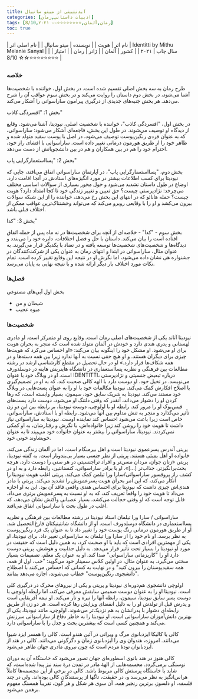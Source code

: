 ```yaml
---
title: آیدنتیتی از میتو سانیال
categories: [ادبیات داستانی,رمان]
tags: [رمان,آلمان,⭐⭐⭐⭐⭐⭐⭐⭐☆☆ 8/10,۲۰۲۱]
toc: true
---
```


| نام اثر | هویت |
| نویسنده | میتو سانیال |
| نام اصلی اثر | Identitti by Mithu Melanie Sanyal  |
| سال چاپ | ۲۰۲۱ |
| کشور | آلمان |
| ژانر | رمان |
| امتیاز | ⭐⭐⭐⭐⭐⭐⭐⭐☆☆ 8/10 |

### خلاصه

طرح رمان به سه بخش اصلی تقسیم شده است. در بخش اول، خواننده با شخصیت‌ها آشنا می‌شود، در بخش دوم داستان را روایت می‌کند و در بخش سوم عواقب آن را شرح می‌دهد. هر بخش جنبه‌های جدیدی از درگیری پیرامون ساراسواتی را آشکار می‌کند.

بخش 1: "افسردگی کاذب"

در بخش اول، "افسردگی کاذب"، خواننده با شخصیت اصلی، نیودیتا، آشنا می‌شود. وقایع از دیدگاه او توصیف می‌شوند. در طول این بخش، فاجعه‌ای آشکار می‌شود: ساراسواتی، که به عنوان فردی رنگین‌پوست توصیف می‌شود، در اصل با پوست سفید متولد شده و ظاهر خود را از طریق هورمون درمانی تغییر داده است. ساراسواتی با افشای راز خود، احترام خود را هم در بین همکاران و هم در بین دانشجویانش از دست می‌دهد.

بخش 2: "پسااستعمارگرایی پاپ"

بخش دوم، "پسااستعمارگرایی پاپ"، در آپارتمان ساراسواتی اتفاق می‌افتد، جایی که نیودیتا برای کسب اطلاعات بیشتر در مورد انگیزه‌های استادش در آنجا اقامت دارد. اوضاع در طول داستان تشدید می‌شود و حول محور بسیاری از سوالات اساسی مختلف می‌چرخد: نژادپرستی چیست؟ حق تعیین و تغییر زندگی خود تا کجا امتداد دارد؟ هویت چیست؟ حمله هانائو که در انتهای این بخش رخ می‌دهد، خواننده را از این شبکه سوالات بیرون می‌کشد و او را با وقایعی روبرو می‌کند که می‌تواند وحشتناک‌ترین عواقب ممکن از اختلاف قبلی باشد.


بخش 3: "کدا"

بخش سوم - "کدا" - خلاصه‌ای از آنچه برای شخصیت‌ها در نه ماه پس از حمله اتفاق افتاده است را بیان می‌کند. داستان با حل و فصل اختلافات، دایره خود را می‌بندد و دیدگاه‌ها و شخصیت‌های شخصیت‌ها توسعه یافته و در تضاد با یکدیگر قرار می‌گیرند. به عنوان مثال، ساراسواتی در ابتدا و انتهای رمان به عنوان یکی از شرکت‌کنندگان در جشنواره هی نشان داده می‌شود، اما نگرش او در نتیجه این وقایع تغییر کرده است. تمام نکات مورد اختلاف بار دیگر ارائه شده و با نتیجه نهایی به پایان می‌رسد.

### فصل‌ها

بخش اول آبی‌های مصنوعی

- شیطان و من
- میوه عجیب

### شخصیت‌ها

نیودیتا آناند یکی از شخصیت‌های اصلی رمان است. وقایع روی او متمرکز است. او مادری لهستانی و پدری هندی دارد و خودش در آلمان متولد شده است که منجر به بحران هویت برای او می‌شود. او مشکل خود را اینگونه بیان می‌کند: «او احساس می‌کرد که هویت‌ها چیزی برای دیگران هستند. و او هیچ حقی نسبت به آنها ندارد زیرا بین همه دسته‌ها و در همه شکاف‌ها قرار دارد.» او در حال تحصیل در مقطع کارشناسی ارشد در رشته مطالعات بین فرهنگی و نظریه پسااستعماری در دانشگاه هاینریش هاینه در دوسلدورف است. او در وبلاگ خود با عنوان IDENTITTI، درباره تبعیض جنسیتی و نژادپرستی می‌نویسد. در تخیل خود، او دوست دارد با الهه کالی صحبت کند، که به او در تصمیم‌گیری یا اصلاح افکارش کمک می‌کند. نیودیتا مکالمات خود با او را به عنوان پست‌هایی در وبلاگ خود مستند می‌کند. نیودیتا به شریک سابق خود، سیمون، بسیار وابسته است، که رها کردن او را دشوار می‌داند، آنقدر که وقتی دلتنگ او می‌شود، دوست دارد پست‌های فیس‌بوک او را مرور کند. رابطه او با اولوچی، دوست نیودیتا، بر رابطه بین این دو زن تأثیر می‌گذارد و منجر به تنش مداوم بین آنها می‌شود. رابطه او با استادش، ساراسواتی، خاص است زیرا باعث می‌شود احساس کند نماینده اوست. نیودیتا به ساراسواتی نیاز داشت تا هویت خود را روشن کند زیرا خانواده‌اش، با نگرش و رفتارشان، به او کمکی نمی‌کردند. نیودیتا، ساراسواتی را بیشتر به عنوان خانواده خود می‌بیند تا به عنوان خویشاوند خونی خود.

پریتی آندرس پسرعموی نیودیتا است و اهل بیرمنگام است، اما در آلمان زندگی می‌کند. خانواده او اهل بمبئی هستند. پریتی از نظر جنسی بسیار بی‌بندوبار است. به گفته نیودیتا، پریتی «زنان جوان، مردان مسن‌تر و افراد تراجنسیتی در هر سنی را دوست دارد، هرچه بحث‌برانگیزتر، جذاب‌تر [...]». او با برادر ساراسواتی، کنستانتین، رابطه دارد و به او در کشف راز پروفسور ساراسواتی/سارا ورا تیلمن کمک می‌کند. پریتی اغلب هویت نیودیتا را انکار می‌کند، که این امر بحران هویت پسرعمویش را تشدید می‌کند. پریتی با مادر هندی‌اش چیزی داشت که نیودیتا برای احساس هندی واقعی فاقد آن بود. این به او اجازه می‌داد تا هویت خود را واقعاً تعریف کند، که به او نسبت به پسرعمویش برتری می‌داد. قابل توجه است که او وقتی خجالت می‌کشد، بسیار عصبانی واکنش نشان می‌دهد، که اغلب در طول بحث با ساراسواتی اتفاق می‌افتد.

ساراسواتی / سارا ورا تیلمان استاد نیودیتا در رشته مطالعات بین فرهنگی و نظریه پسااستعماری در دانشگاه دوسلدورف است. او از دانشگاه شانتینیکتان فارغ‌التحصیل شد. او از طریق هورمون درمانی رنگ پوست خود را تغییر داد تا به عنوان یک فرد رنگین‌پوست به نظر برسد. او نام خود را از سارا ورا تیلمان به ساراسواتی تغییر داد. برای نیودیتا، او یکی از مهمترین افرادی است که باید با او صحبت کرد، به همین دلیل است که حقیقت در مورد او نیودیتا را بسیار تحت تأثیر قرار می‌دهد. به دلیل جذابیت و هوشش، پریتی دوست دارد او را "کاریزماتی ساراسواتی" صدا کند.  او به عنوان یک معلم، تصمیمات بسیار سختی می‌گیرد. به عنوان مثال، در اولین کلاس سمینار خود می‌گوید: "خب، اول از همه، همه سفیدپوستان را بیرون کنید" و در نهایت به کسانی که احساس می‌کنند با اصطلاح "دانشجوی رنگین‌پوست" خطاب می‌شوند، اجازه می‌دهد بمانند. 

اولوچی دانشجوی هم‌دوره‌ای نیودیتا و پریتی و یکی از نیروهای محرک در درگیری کلی است. نیودیتا او را به عنوان دوست صمیمی سابقش معرفی می‌کند، اما رابطه اولوچی با دوست پسر سابق نیودیتا، سیمون، رابطه آنها را تیره و تار می‌کند. او نیمه آفریقایی است و پدرش قبل از تولدش او را به دلیل انقضای ویزایش رها کرده است. هر دو زن از طریق رابطه‌ای دشوار با پدرانشان به هم نزدیک‌تر می‌شوند. اولوچی، مانند نیودیتا، یکی از بهترین دانش‌آموزان ساراسواتی است. او نیودیتا را به خاطر دفاع از ساراسواتی سرزنش می‌کند و همچنین کسی است که بیشترین بحث و جدل را با ساراسواتی دارد.

کالی یا کالیکا ایزدبانوی مرگ و ویرانی در آئین هندو است. کالی را همسر ایزد شیوا می‌دانند. امروزه، هندوان وی را ایزدبانوی زمان و دگرگونی می‌دانند. کالی در هند از ایزدبانوان تودهٔ مردم است که چون نیروی مادری جهان ظاهر می‌شود.

کالی هنوز در هند بانوی اسطوره‌ای جهان تصور می‌شود که خاستگاه آن به دوران نوسنگی برمی‌گردد. مجسمه‌هایی از الههٔ مادر در تمدن درهٔ سند نیز پیدا شده‌است، که شاید با خاستگاه پرستش کالی مربوط باشد. کالی در برخی از این مجسمه‌ها کاملاً هراس‌انگیز به نظر می‌رسد و، در حقیقت، تاگها از پرستندگان کالی بوده‌اند. ولی در چند فلسفه، او دلسوز، برترین رنجبر همه، آن سوی هر شکل و هر گون، تقریباً همسنگ مفهوم برهمن می‌شود.




